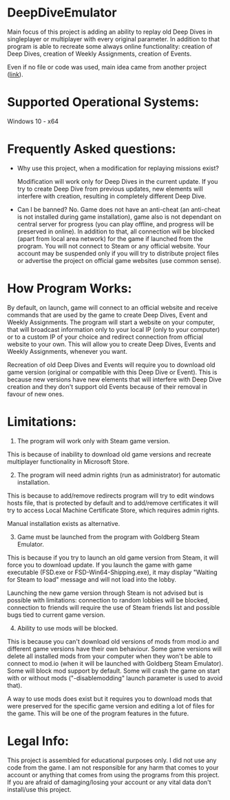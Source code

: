 ﻿# DeepDiveEmulator
Main focus of this project is adding an ability to replay old Deep Dives in singleplayer or multiplayer with every original parameter. In addition to that program is able to recreate some always online functionality: creation of Deep Dives, creation of Weekly Assignments, creation of Events.

Even if no file or code was used, main idea came from another project ([link](https://github.com/0P3N50URC3-F0R3V3R/blackbeard)).

# Supported Operational Systems:
Windows 10 - x64

# Frequently Asked questions:
- Why use this project, when a modification for replaying missions exist?

  Modification will work only for Deep Dives in the current update. If you try to create Deep Dive from previous updates, new elements will interfere with creation, resulting in completely different Deep Dive.

- Can I be banned?
  No. Game does not have an anti-cheat (an anti-cheat is not installed during game installation), game also is not dependant on central server for progress (you can play offline, and progress will be preserved in online). In addition to that, all connection will be blocked (apart from local area network) for the game if launched from the program. You will not connect to Steam or any official website.
  Your account may be suspended only if you will try to distribute project files or advertise the project on official game websites (use common sense).

# How Program Works:
By default, on launch, game will connect to an official website and receive commands that are used by the game to create Deep Dives, Event and Weekly Assignments. The program will start a website on your computer, that will broadcast information only to your local IP (only to your computer) or to a custom IP of your choice and redirect connection from official website to your own. This will allow you to create Deep Dives, Events and Weekly Assignments, whenever you want.

Recreation of old Deep Dives and Events will require you to download old game version (original or compatible with this Deep Dive or Event). This is because new versions have new elements that will interfere with Deep Dive creation and they don't support old Events because of their removal in favour of new ones.

# Limitations:
1) The program will work only with Steam game version.

  This is because of inability to download old game versions and recreate multiplayer functionality in Microsoft Store.

2) The program will need admin rights (run as administrator) for automatic installation.

  This is because to add/remove redirects program will try to edit windows hosts file, that is protected by default and to add/remove certificates it will try to access Local Machine Certificate Store, which requires admin rights.

  Manual installation exists as alternative.

3) Game must be launched from the program with Goldberg Steam Emulator.

  This is because if you try to launch an old game version from Steam, it will force you to download update. If you launch the game with game executable (FSD.exe or FSD-Win64-Shipping.exe), it may display "Waiting for Steam to load" message and will not load into the lobby.

  Launching the new game version through Steam is not advised but is possible with limitations: connection to random lobbies will be blocked, connection to friends will require the use of Steam friends list and possible bugs tied to current game version.

4) Ability to use mods will be blocked.

  This is because you can't download old versions of mods from mod.io and different game versions have their own behaviour. Some game versions will delete all installed mods from your computer when they won't be able to connect to mod.io (when it will be launched with Goldberg Steam Emulator). Some will block mod support by default. Some will crash the game on start with or without mods ("-disablemodding" launch parameter is used to avoid that).

  A way to use mods does exist but it requires you to download mods that were preserved for the specific game version and editing a lot of files for the game. This will be one of the program features in the future.

# Legal Info:
This project is assembled for educational purposes only. I did not use any code from the game. I am not responsible for any harm that comes to your account or anything that comes from using the programs from this project. If you are afraid of damaging/losing your account or any vital data don't install/use this project.
